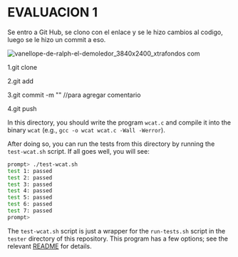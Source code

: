 <h1>EVALUACION 1</h1>

<p>Se entro a Git Hub, se clono con el enlace y se le hizo cambios al codigo, luego se le hizo un commit a eso.  </p>

![vanellope-de-ralph-el-demoledor_3840x2400_xtrafondos com](https://user-images.githubusercontent.com/111312908/184712228-016d8be4-bdbe-4c7b-afe6-d8b0238bd315.jpg)

<p>
1.git clone 
</p>
<p>
2.git add 
</p>
<p>
3.git commit -m "" //para agregar comentario
</p>
<p>
4.git push 
</p>






















In this directory, you should write the program `wcat.c` and compile it into
the binary `wcat` (e.g., `gcc -o wcat wcat.c -Wall -Werror`).

After doing so, you can run the tests from this directory by running the
`test-wcat.sh` script. If all goes well, you will see:

```sh
prompt> ./test-wcat.sh
test 1: passed
test 2: passed
test 3: passed
test 4: passed
test 5: passed
test 6: passed
test 7: passed
prompt>
```

The `test-wcat.sh` script is just a wrapper for the `run-tests.sh` script in
the `tester` directory of this repository. This program has a few options; see
the relevant
[README](https://github.com/remzi-arpacidusseau/ostep-projects/blob/master/tester/README.md)
for details.



